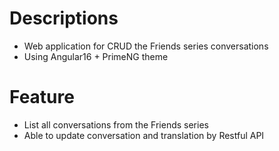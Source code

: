 # Descriptions

- Web application for CRUD the Friends series conversations
- Using Angular16 + PrimeNG theme

# Feature

- List all conversations from the Friends series
- Able to update conversation and translation by Restful API
